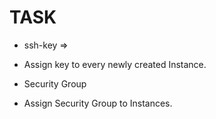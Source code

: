 # TASK

- ssh-key =>

- Assign key to every newly created Instance. 

- Security Group 

- Assign Security Group to Instances.